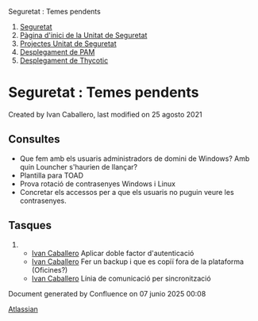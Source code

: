 Seguretat : Temes pendents  

1.  [Seguretat](index.md)
2.  [Pàgina d'inici de la Unitat de Seguretat](15368362.md)
3.  [Projectes Unitat de Seguretat](Projectes-Unitat-de-Seguretat_41517821.md)
4.  [Desplegament de PAM](Desplegament-de-PAM_41517823.md)
5.  [Desplegament de Thycotic](Desplegament-de-Thycotic_41520443.md)

Seguretat : Temes pendents
==========================

Created by Ivan Caballero, last modified on 25 agosto 2021

Consultes
---------

*   Que fem amb els usuaris administradors de domini de Windows? Amb quin Louncher s'haurien de llançar?
*   Plantilla para TOAD
*   Prova rotació de contrasenyes Windows i Linux
*   Concretar els accessos per a que els usuaris no puguin veure les contrasenyes.

Tasques
-------

1.  *   [Ivan Caballero](https://confluence.aoc.cat/display/~icaballero) Aplicar doble factor d'autenticació
    *   [Ivan Caballero](https://confluence.aoc.cat/display/~icaballero) Fer un backup i que es copiï fora de la plataforma (Oficines?)
    *   [Ivan Caballero](https://confluence.aoc.cat/display/~icaballero) Línia de comunicació per sincronització

Document generated by Confluence on 07 junio 2025 00:08

[Atlassian](http://www.atlassian.com/)